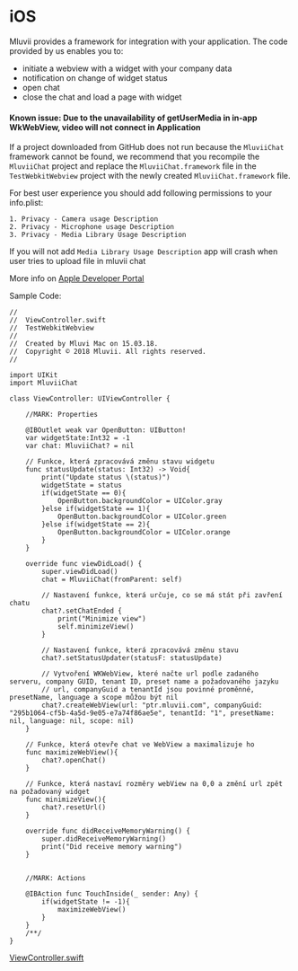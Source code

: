 # iOS

Mluvii provides a framework for integration with your application. The code provided by us enables you to:

- initiate a webview with a widget with your company data
- notification on change of widget status
- open chat
- close the chat and load a page with widget

#### Known issue: Due to the unavailability of getUserMedia in in-app WkWebView, video will not connect in Application

If a project downloaded from GitHub does not run because the `MluviiChat` framework cannot be found, we recommend that you recompile the `MluviiChat` project and replace the `MluviiChat.framework` file in the `TestWebkitWebview` project with the newly created `MluviiChat.framework` file.

For best user experience you should add following permissions to your info.plist:

```
1. Privacy - Camera usage Description
2. Privacy - Microphone usage Description
3. Privacy - Media Library Usage Description
```

If you will not add `Media Library Usage Description` app will crash when user tries to upload file in mluvii chat

More info on [Apple Developer Portal](https://developer.apple.com/documentation/uikit/protecting_the_user_s_privacy/requesting_access_to_protected_resources)

Sample Code:

```
//
//  ViewController.swift
//  TestWebkitWebview
//
//  Created by Mluvi Mac on 15.03.18.
//  Copyright © 2018 Mluvii. All rights reserved.
//

import UIKit
import MluviiChat

class ViewController: UIViewController {
    
    //MARK: Properties
    
    @IBOutlet weak var OpenButton: UIButton!
    var widgetState:Int32 = -1
    var chat: MluviiChat? = nil
    
    // Funkce, která zpracovává změnu stavu widgetu
    func statusUpdate(status: Int32) -> Void{
        print("Update status \(status)")
        widgetState = status
        if(widgetState == 0){
            OpenButton.backgroundColor = UIColor.gray
        }else if(widgetState == 1){
            OpenButton.backgroundColor = UIColor.green
        }else if(widgetState == 2){
            OpenButton.backgroundColor = UIColor.orange
        }
    }

    override func viewDidLoad() {
        super.viewDidLoad()
        chat = MluviiChat(fromParent: self)
        
        // Nastavení funkce, která určuje, co se má stát při zavření chatu
        chat?.setChatEnded {
            print("Minimize view")
            self.minimizeView()
        }
        
        // Nastavení funkce, která zpracovává změnu stavu
        chat?.setStatusUpdater(statusF: statusUpdate)
        
        // Vytvoření WKWebView, které načte url podle zadaného serveru, company GUID, tenant ID, preset name a požadovaného jazyku
        // url, companyGuid a tenantId jsou povinné proměnné, presetName, language a scope můžou být nil
        chat?.createWebView(url: "ptr.mluvii.com", companyGuid: "295b1064-cf5b-4a5d-9e05-e7a74f86ae5e", tenantId: "1", presetName: nil, language: nil, scope: nil)
    }
    
    // Funkce, která otevře chat ve WebView a maximalizuje ho
    func maximizeWebView(){
        chat?.openChat()
    }
    
    // Funkce, která nastaví rozměry webView na 0,0 a změní url zpět na požadovaný widget
    func minimizeView(){
        chat?.resetUrl()
    }

    override func didReceiveMemoryWarning() {
        super.didReceiveMemoryWarning()
        print("Did receive memory warning")
    }
    
    
    //MARK: Actions

    @IBAction func TouchInside(_ sender: Any) {
        if(widgetState != -1){
            maximizeWebView()
        }
    }
    /**/
}
```

[ViewController.swift](https://github.com/mluvii/mluviiIOSLibraryV2/blob/main/TestWebkitWebview/TestWebkitWebview/ViewController.swift)
